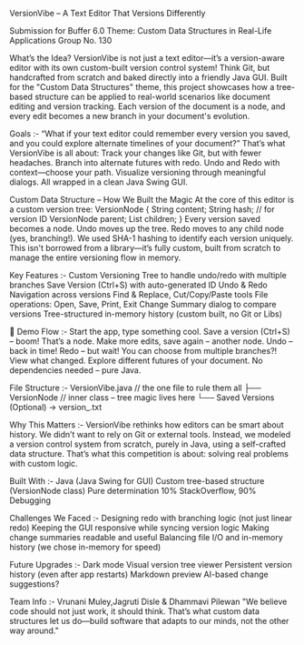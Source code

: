 VersionVibe – A Text Editor That Versions Differently

Submission for Buffer 6.0
Theme: Custom Data Structures in Real-Life Applications
Group No. 130

What’s the Idea?
VersionVibe is not just a text editor—it’s a version-aware editor with its own custom-built version control system! Think Git, but handcrafted from scratch and baked directly into a friendly Java GUI. Built for the "Custom Data Structures" theme, this project showcases how a tree-based structure can be applied to real-world scenarios like document editing and version tracking. Each version of the document is a node, and every edit becomes a new branch in your document's evolution.

Goals :-
“What if your text editor could remember every version you saved, and you could explore alternate timelines of your document?”
That’s what VersionVibe is all about:
Track your changes like Git, but with fewer headaches.
Branch into alternate futures with redo.
Undo and Redo with context—choose your path.
Visualize versioning through meaningful dialogs.
All wrapped in a clean Java Swing GUI.

Custom Data Structure – How We Built the Magic
At the core of this editor is a custom version tree:
VersionNode {
    String content;
    String hash; // for version ID
    VersionNode parent;
    List<VersionNode> children;
}
Every version saved becomes a node.
Undo moves up the tree.
Redo moves to any child node (yes, branching!).
We used SHA-1 hashing to identify each version uniquely.
This isn't borrowed from a library—it’s fully custom, built from scratch to manage the entire versioning flow in memory.

Key Features :-
Custom Versioning Tree to handle undo/redo with multiple branches
Save Version (Ctrl+S) with auto-generated ID
Undo & Redo Navigation across versions
Find & Replace, Cut/Copy/Paste tools
File operations: Open, Save, Print, Exit
Change Summary dialog to compare versions
Tree-structured in-memory history (custom built, no Git or Libs)

🎥 Demo Flow :-
Start the app, type something cool.
Save a version (Ctrl+S) – boom! That’s a node.
Make more edits, save again – another node.
Undo – back in time!
Redo – but wait! You can choose from multiple branches?! 
View what changed. Explore different futures of your document.
No dependencies needed – pure Java.

File Structure :-
VersionVibe.java  // the one file to rule them all
├── VersionNode   // inner class – tree magic lives here
└── Saved Versions (Optional) → version_<id>.txt

Why This Matters :-
VersionVibe rethinks how editors can be smart about history. We didn’t want to rely on Git or external tools. Instead, we modeled a version control system from scratch, purely in Java, using a self-crafted data structure.
That’s what this competition is about: solving real problems with custom logic.

Built With :-
Java (Java Swing for GUI)
Custom tree-based structure (VersionNode class)
Pure determination
10% StackOverflow, 90% Debugging 

Challenges We Faced :-
Designing redo with branching logic (not just linear redo)
Keeping the GUI responsive while syncing version logic
Making change summaries readable and useful
Balancing file I/O and in-memory history (we chose in-memory for speed)

Future Upgrades :-
Dark mode
Visual version tree viewer
Persistent version history (even after app restarts)
Markdown preview
 AI-based change suggestions? 

Team Info :-
Vrunani Muley,Jagruti Disle & Dhammavi Pilewan
"We believe code should not just work, it should think. That’s what custom data structures let us do—build software that adapts to our minds, not the other way around."

